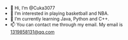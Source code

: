 - 👋 Hi, I’m @Cuka3077
- 👀 I’m interested in playing basketball and NBA.
- 🌱 I’m currently learning Java, Python and C++.
- 📫 You can contact me through my email. My email is 1319858131@qq.com

<!---
Cuka3077/Cuka3077 is a ✨ special ✨ repository because its `README.md` (this file) appears on your GitHub profile.
You can click the Preview link to take a look at your changes.
--->
